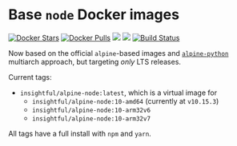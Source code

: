 # Base `node` Docker images

[![Docker Stars](https://img.shields.io/docker/stars/insightful/alpine-python.svg)](https://hub.docker.com/r/insightful/alpine-python)
[![Docker Pulls](https://img.shields.io/docker/pulls/insightful/alpine-python.svg)](https://hub.docker.com/r/insightful/alpine-python)
[![](https://images.microbadger.com/badges/image/insightful/alpine-python.svg)](https://microbadger.com/images/insightful/alpine-python "Get your own image badge on microbadger.com")
[![](https://images.microbadger.com/badges/version/insightful/alpine-python.svg)](https://microbadger.com/images/insightful/alpine-python "Get your own version badge on microbadger.com")
[![Build Status](https://dev.azure.com/ruicarmo/ruicarmo/_apis/build/status/insightfulsystems.alpine-node?branchName=master)](https://dev.azure.com/ruicarmo/ruicarmo/_build/latest?definitionId=1&branchName=master)

Now based on the official `alpine`-based images and [`alpine-python`](https://github.com/insightfulsystems/alpine-python) multiarch approach, but targeting _only_ LTS releases.

Current tags:

* `insightful/alpine-node:latest`, which is a virtual image for
	* `insightful/alpine-node:10-amd64` (currently at `v10.15.3`)
	* `insightful/alpine-node:10-arm32v6`
	* `insightful/alpine-node:10-arm32v7`

All tags have a full install with `npm` and `yarn`.

